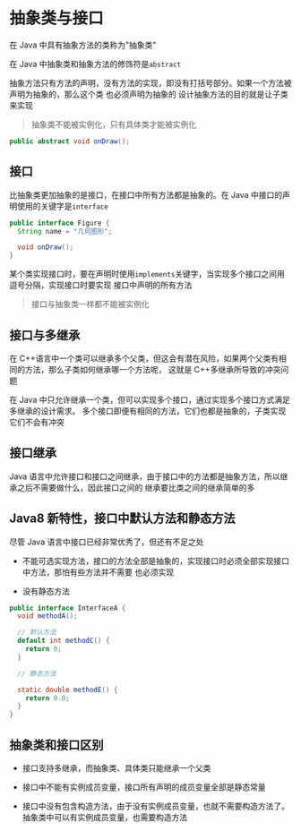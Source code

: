 # 抽象类与接口

在 Java 中具有抽象方法的类称为"抽象类"

在 Java 中抽象类和抽象方法的修饰符是`abstract`

抽象方法只有方法的声明，没有方法的实现，即没有打括号部分。如果一个方法被声明为抽象的，那么这个类
也必须声明为抽象的
设计抽象方法的目的就是让子类来实现

> 抽象类不能被实例化，只有具体类才能被实例化

```java
public abstract void onDraw();
```

## 接口

比抽象类更加抽象的是接口，在接口中所有方法都是抽象的。在 Java 中接口的声明使用的关键字是`interface`

```java
public interface Figure {
  String name = "几何图形";

  void onDraw();
}
```

某个类实现接口时，要在声明时使用`implements`关键字，当实现多个接口之间用逗号分隔，实现接口时要实现
接口中声明的所有方法

> 接口与抽象类一样都不能被实例化

## 接口与多继承

在 C++语言中一个类可以继承多个父类，但这会有潜在风险，如果两个父类有相同的方法，那么子类如何继承哪一个方法呢，
这就是 C++多继承所导致的冲突问题

在 Java 中只允许继承一个类，但可以实现多个接口，通过实现多个接口方式满足多继承的设计需求。
多个接口即便有相同的方法，它们也都是抽象的，子类实现它们不会有冲突

## 接口继承

Java 语言中允许接口和接口之间继承，由于接口中的方法都是抽象方法，所以继承之后不需要做什么，因此接口之间的
继承要比类之间的继承简单的多

## Java8 新特性，接口中默认方法和静态方法

尽管 Java 语言中接口已经非常优秀了，但还有不足之处

- 不能可选实现方法，接口的方法全部是抽象的，实现接口时必须全部实现接口中方法，那怕有些方法并不需要
  也必须实现

- 没有静态方法

```java
public interface InterfaceA {
  void methodA();

  // 默认方法
  default int methodC() {
    return 0;
  }

  // 静态方法

  static double methodE() {
    return 0.0;
  }
}
```

## 抽象类和接口区别

- 接口支持多继承，而抽象类、具体类只能继承一个父类

- 接口中不能有实例成员变量，接口所有声明的成员变量全部是静态常量

- 接口中没有包含构造方法，由于没有实例成员变量，也就不需要构造方法了。抽象类中可以有实例成员变量，也需要构造方法
